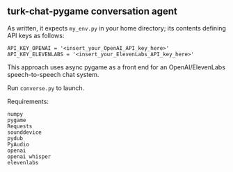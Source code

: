 ## turk-chat-pygame conversation agent

As written, it expects `my_env.py` in your home directory; its contents defining API keys as follows:
```
API_KEY_OPENAI = '<insert_your_OpenAI_API_key_here>'
API_KEY_ELEVENLABS = '<insert_your_ElevenLabs_API_key_here>'
```

This approach uses async pygame as a front end for an OpenAI/ElevenLabs speech-to-speech chat system.


Run `converse.py` to launch.

Requirements:
```
numpy
pygame
Requests
sounddevice
pydub
PyAudio
openai
openai whisper
elevenlabs
```

